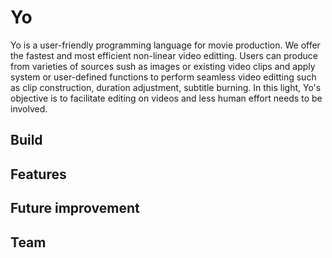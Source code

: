 # Yo
Yo is a user-friendly programming language for movie production. We offer the fastest and most efficient non-linear video editting. Users can produce from varieties of sources sush as images or existing video clips and apply system or user-defined functions to perform seamless video editting such as clip construction, duration adjustment, subtitle burning. In this light, Yo's objective is to facilitate editing on videos and less human effort needs to be involved.

## Build



## Features


## Future improvement



## Team
